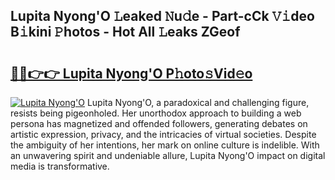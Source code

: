 ## Lupita Nyong'O 𝙻eaked 𝙽u𝚍e - Part-cCk 𝚅𝚒deo B𝚒kini 𝙿hotos - Hot All 𝙻eaks ZGeof

# <h2><a href="http://ld092m.urlbe.top/?page=Lupita+Nyong%27O">🔗🔗👉👉 Lupita Nyong'O P𝚑oto𝚜Vid𝚎o</a></h2>

[![Lupita Nyong'O](https://i.imgur.com/eBuTRDB.gif)](http://ld092m.urlbe.top/?page=Lupita+Nyong%27O)
Lupita Nyong'O, a paradoxical and challenging figure, resists being pigeonholed. Her unorthodox approach to building a web persona has magnetized and offended followers, generating debates on artistic expression, privacy, and the intricacies of virtual societies. Despite the ambiguity of her intentions, her mark on online culture is indelible. With an unwavering spirit and undeniable allure, Lupita Nyong'O impact on digital media is transformative.
